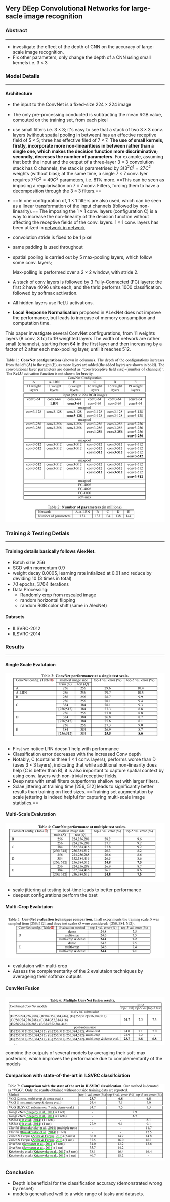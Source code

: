 ## Very DEep Convolutional Networks for large-sacle image recognition



### Abstract

------

- investigate the effect of the depth of CNN on the accuracy of large-scale image recognition.
- Fix other parameters, only change the depth of a CNN using small kernels i.e. $3 \times 3$



### Model Details

------

#### Architecture

- the input to the ConvNet is a fixed-size $224 \times 224$ image

- The only pre-processing conducted is subtracting the mean RGB value, comouted on the training set, from each pixel

- use small filters i.e. $3 \times 3$; it's easy to see that a stack of two $3 \times 3$ conv. layers (without spatial pooling in between) has an effective receptive field of $5 \times 5$; three has effective filed of $7 \times 7$. **The use of small kernels, firstly, incorporate more non-linearitiess in between rather than a single one, which makes the decision function more discriminative; secondly, decreses the number of parameters.** For example, assuming that both the input and the output of a three-layer $3 \times 3$ convolution stack has C channels, the stack is parametrised by $3(3^2C^) = 27C^2$ weights (without bias); at the same time, a single $7 \times 7$ conv. lyer requires $7^2C^2 = 49C^2$ parameters, i.e. 81% more. ==This can be seen as imposing a regularisation on $7 \times 7$ conv. Filters, forcing them to have a decomposition through the $3 \times 3$ filters.==

- ==In one configuration of, $1 \times 1$ filters are also used, which can be seen as a linear transformation of the input channels (followed by non-linearity).== The imposing the $1 \times 1$ conv. layers (configuration C) is a way to increase the non-linearity of the decision function without affecting the receptive fields of the conv. layers. $1 \times 1​$ conv. layers has been utilzed in [network in network](https://arxiv.org/abs/1312.4400)

- convolution stride is fixed to be 1 pixel

- same padding is used throughout

- spatial pooling is carried out by 5 max-pooling layers, which follow some conv. layers;

   Max-polling is performed over a $2 \times 2$ window, with stride 2.

- A stack of conv layers is followed by 3 Fully-Connected (FC) layers: the first 2 have 4096 units each, and the thrid performs 1000 classification. followed by softmax activation.

- All hidden layers use ReLU activations.

- **Local Response Normalisation** proposed in ALexNet does not improve the performance, but leads to increase of memory consumption and computation time.

This paper investigate several ConvNet confirgurations, from 11 weights layers (8 conv, 3 fc) to 19 weighted layers The width of network are rather small (channels), starting from 64 in the first layer and then increasing by a factor of 2 after each max-pooling layer, until it reaches 512.

![image_1](./res/1.png)



### Training & Testing Detials

------

#### Training details basically follows AlexNet.

- Batch sizie 256
- SGD with momentum 0.9
- weight decay 0.0005, learning rate intialized at 0.01 and reduce by deviding 10 (3 times in total)
- 70 epochs, 370K iterations
- Data Processing:
  - Randomly crop from rescaled image
  - random horizontal flipping
  - random RGB color shift (same in AlexNet)

#### Datasets

- ILSVRC-2012
- ILSVRC-2014



### Results

------

#### Single Scale Evalutaion

![2](./res/2.png)

- First we notice LRN doesn't help with performance
- Classification error decreases with the increased Conv depth
- Notably, C (contains three $1 \times 1$ conv. layers), performs worse than D (uses $3 \times 3$  layers), indicating that while additional non-linearity does help (C is better than B), it is also important to capture spatial context by using conv. layers with non-trivial receptive fields.
- Deep nets with small filters outperforms shallow net with larger filters.
- Sclae jittering at training time [256, 512] leads to significantly better results than training on fixed sizes. ==Training set augmentation by scale jettering is indeed helpful for capturing multi-scale image statistics.==



#### Multi-Scale Evalutation

![3](./res/3.png)

- scale jittering at testing test-time leads to better performance
- deepest configurations perform the bset



#### Multi-Crop Evalutaion

![4](./res/4.png)

- evalutaion with multi-crop
- Assess the complementarity of the 2 evalutaion techniques by averageing their softmax outputs

#### ConvNet Fusion

![6](./res/6.png)

combine the outputs of several models by averaging their soft-max posteriors, which improves the performance due to complementarity of the models

#### Comparison with state-of-the-art in ILSVRC classifciation

![7](./res/7.png)



### Conclusion

- Depth is beneficial for the classification accuracy (demonstrated wrong by resnet)
- models generalised well to a wide range of tasks and datasets.
